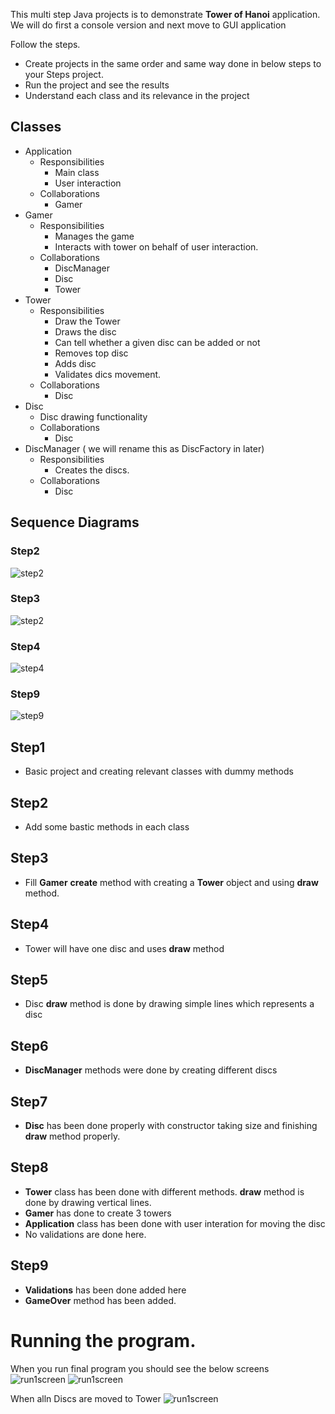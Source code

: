 This multi step Java projects is to demonstrate __Tower of Hanoi__ application. We will do first  a console version and next move to GUI application

Follow the steps. 
* Create projects in the same order and same way done in below steps to your Steps project. 
* Run the project and see the results
* Understand each class and its relevance in the project

## Classes
* Application
    * Responsibilities
        * Main class
        * User interaction
    * Collaborations
        * Gamer
* Gamer
    * Responsibilities
        * Manages the game
        * Interacts with tower on behalf of user interaction.
    * Collaborations
        * DiscManager
        * Disc
        * Tower
* Tower
    * Responsibilities
        * Draw the Tower
        * Draws the disc
        * Can tell whether a given disc can be added or not
        * Removes top disc
        * Adds disc
        * Validates dics movement.
    * Collaborations
        * Disc
* Disc
    * Disc drawing functionality
    * Collaborations
        * Disc
* DiscManager ( we will rename this as DiscFactory in later)
    * Responsibilities
        * Creates the discs. 
    * Collaborations
        * Disc

## Sequence Diagrams
### Step2
![step2](images/step2_sequence.png)
###  Step3
![step2](images/step3_sequence.png)
###  Step4
![step4](images/step4_sequence.png)
###  Step9
![step9](images/step9_sequence.png)

## Step1
* Basic project and creating relevant classes with dummy methods

## Step2
* Add some bastic methods in each class

## Step3
* Fill __Gamer__ __create__ method with creating a __Tower__ object and using __draw__ method.

## Step4
* Tower will have one disc and uses __draw__ method

## Step5
* Disc __draw__ method is done by drawing simple lines which represents a disc

## Step6
* __DiscManager__ methods were done by creating different discs

## Step7
* __Disc__ has been done properly with constructor taking size and finishing __draw__ method properly.

## Step8
* __Tower__ class has been done with different methods. __draw__ method is done by drawing vertical lines.
* __Gamer__ has done to create 3 towers
* __Application__ class has been done with user interation for moving the disc
* No validations are done here.

## Step9
* __Validations__ has been done added here
* __GameOver__ method has been added.

# Running the program.
When you run final program you should see the below screens
![run1screen](images/runscreen1.png)
![run1screen](images/runscreen2.png)

When alln Discs are moved to Tower
![run1screen](images/runscreen3.png)